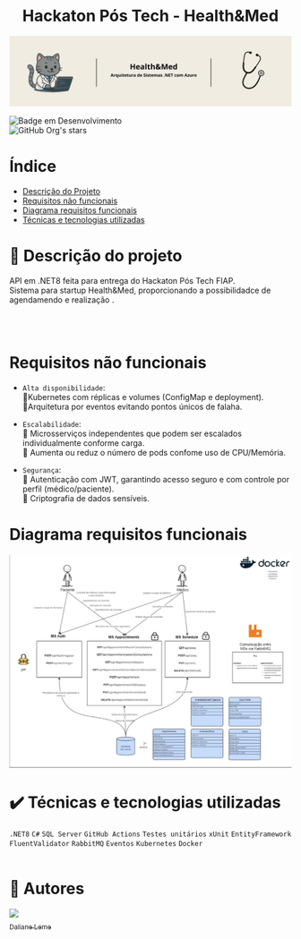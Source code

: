 ﻿﻿<h1 align="center"> Hackaton Pós Tech - Health&Med </h1>

![Capa com o nome do curso da pós graduação](./Assets/capa-readme.jpg)

![Badge em Desenvolvimento](http://img.shields.io/static/v1?label=STATUS&message=FINALIZADO&color=RED&style=for-the-badge)
<br>![GitHub Org's stars](https://img.shields.io/github/stars/DalianeLeme?style=social)</br>

# Índice 

* [Descrição do Projeto](#Descrição-do-projeto)
* [Requisitos não funcionais](#Requisitos-não-funcionais)
* [Diagrama requisitos funcionais](#Diagrama-requisitos-funcionais)
* [Técnicas e tecnologias utilizadas](#Técnicas-e-tecnologias-utilizadas)

# :pushpin: Descrição do projeto
API em .NET8 feita para entrega do Hackaton Pós Tech FIAP. <br>
Sistema para startup Health&Med, proporcionando a possibilidadce de agendamendo e realização . </br>

<br></br>

# Requisitos não funcionais

- `Alta disponibilidade`: </br>
:bookmark_tabs:Kubernetes com réplicas e volumes (ConfigMap e deployment). </br>
:bookmark_tabs:Arquitetura por eventos evitando pontos únicos de falaha. </br>

- `Escalabilidade`:  </br>
:small_red_triangle_down: Microsserviços independentes que podem ser escalados individualmente conforme carga. </br>
:small_red_triangle_down: Aumenta ou reduz o número de pods confome uso de CPU/Memória. </br>

- `Segurança`:  </br>
:small_blue_diamond: Autenticação com JWT, garantindo acesso seguro e com controle por perfil (médico/paciente). </br>
:small_blue_diamond: Criptografia de dados sensíveis. </br>

# Diagrama requisitos funcionais
![Diagrama-funcional](./Assets/HealthMed-diagrama.jpg)

# :heavy_check_mark: Técnicas e tecnologias utilizadas
`.NET8` `C#` `SQL Server` `GitHub Actions`  `Testes unitários` `xUnit` `EntityFramework`
`FluentValidator` `RabbitMQ` `Eventos` `Kubernetes` `Docker`
<br> </br>

# :busts_in_silhouette: Autores
[<img loading="lazy" src="https://avatars.githubusercontent.com/u/55365144?v=4" width=115><br><sub>Daliane Leme</sub>](https://github.com/DalianeLeme)
<br></br>
